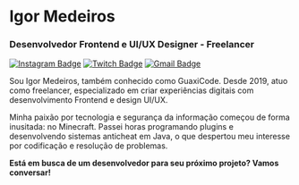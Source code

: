 # Igor Medeiros

### Desenvolvedor Frontend e UI/UX Designer - Freelancer

[![Instagram Badge](https://img.shields.io/badge/og.guaxi-1F6FEB?logo=instagram&logoColor=white&link=https://www.instagram.com/og.guaxi/)](https://www.instagram.com/og.guaxi/)
[![Twitch Badge](https://img.shields.io/badge/GuaxiCode-1F6FEB?logo=twitch&logoColor=white&link=https://www.twitch.tv/guaxicode)](https://www.twitch.tv/guaxicode)
[![Gmail Badge](https://img.shields.io/badge/guaxi.dev@gmail.com-1F6FEB?logo=gmail&logoColor=white&link=mailto:guaxi.dev@gmail.com)](mailto:guaxi.dev@gmail.com)

Sou Igor Medeiros, também conhecido como GuaxiCode. Desde 2019, atuo como freelancer, especializado em criar experiências digitais com desenvolvimento Frontend e design UI/UX.

Minha paixão por tecnologia e segurança da informação começou de forma inusitada: no Minecraft. Passei horas programando plugins e desenvolvendo sistemas anticheat em Java, o que despertou meu interesse por codificação e resolução de problemas.

**Está em busca de um desenvolvedor para seu próximo projeto? Vamos conversar!**
